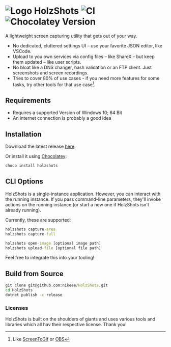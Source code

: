 # ![Logo](src/HolzShots/Resources/Logo-32x32.png) HolzShots ![CI](https://github.com/nikeee/HolzShots/workflows/CI/badge.svg) ![Chocolatey Version](https://img.shields.io/chocolatey/v/holzshots)
A lightweight screen capturing utility that gets out of your way.
- No dedicated, cluttered settings UI – use your favorite JSON editor, like VSCode.
- Upload to you own services via config files – like ShareX – but keep them updated – like user scripts.
- No bloat like a DNS changer, hash validation or an FTP client. Just screenshots and screen recordings.
- Tries to cover 80% of use cases - if you need more features for some tasks, try other tools for that use case[^1].

## Requirements
- Requires a supported Version of Windows 10; 64 Bit
- An internet connection is probably a good idea

## Installation
Download the latest release [here](http://github.com/nikeee/HolzShots/releases/latest/download/HolzShots.zip).

Or install it using [Chocolatey](https://chocolatey.org):
```cmd
choco install holzshots
```

## CLI Options
HolzShots is a single-instance application. However, you can interact with the running instance.
If you pass command-line parameters, they'll invoke actions on the running instance (or start a new one if HolzShots isn't already running).

Currently, these are supported:
```cmd
holzshots capture-area
holzshots capture-full

holzshots open-image [optional image path]
holzshots upload-file [optional file path]
```
Feel free to integrate this into your tooling!

## Build from Source
```cmd
git clone git@github.com:nikeee/HolzShots.git
cd HolzShots
dotnet publish -c release
```

### Licenses
HolzShots is built on the shoulders of giants and uses various tools and libraries which all hav their respective license. Thank you!

[^1]: Like [ScreenToGif](https://github.com/NickeManarin/ScreenToGif) or [OBS](https://obsproject.com)
